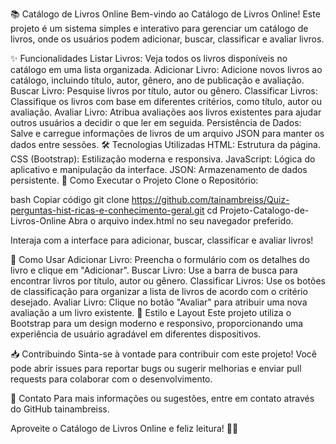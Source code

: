 📚 Catálogo de Livros Online
Bem-vindo ao Catálogo de Livros Online! Este projeto é um sistema simples e interativo para gerenciar um catálogo de livros, onde os usuários podem adicionar, buscar, classificar e avaliar livros.

✨ Funcionalidades
Listar Livros: Veja todos os livros disponíveis no catálogo em uma lista organizada.
Adicionar Livro: Adicione novos livros ao catálogo, incluindo título, autor, gênero, ano de publicação e avaliação.
Buscar Livro: Pesquise livros por título, autor ou gênero.
Classificar Livros: Classifique os livros com base em diferentes critérios, como título, autor ou avaliação.
Avaliar Livro: Atribua avaliações aos livros existentes para ajudar outros usuários a decidir o que ler em seguida.
Persistência de Dados: Salve e carregue informações de livros de um arquivo JSON para manter os dados entre sessões.
🛠️ Tecnologias Utilizadas
HTML: Estrutura da página.
CSS (Bootstrap): Estilização moderna e responsiva.
JavaScript: Lógica do aplicativo e manipulação da interface.
JSON: Armazenamento de dados persistente.
🚀 Como Executar o Projeto
Clone o Repositório:

bash
Copiar código
git clone https://github.com/tainambreiss/Quiz-perguntas-hist-ricas-e-conhecimento-geral.git
cd Projeto-Catalogo-de-Livros-Online
Abra o arquivo index.html no seu navegador preferido.

Interaja com a interface para adicionar, buscar, classificar e avaliar livros!

📄 Como Usar
Adicionar Livro: Preencha o formulário com os detalhes do livro e clique em "Adicionar".
Buscar Livro: Use a barra de busca para encontrar livros por título, autor ou gênero.
Classificar Livros: Use os botões de classificação para organizar a lista de livros de acordo com o critério desejado.
Avaliar Livro: Clique no botão "Avaliar" para atribuir uma nova avaliação a um livro existente.
🎨 Estilo e Layout
Este projeto utiliza o Bootstrap para um design moderno e responsivo, proporcionando uma experiência de usuário agradável em diferentes dispositivos.

📥 Contribuindo
Sinta-se à vontade para contribuir com este projeto! Você pode abrir issues para reportar bugs ou sugerir melhorias e enviar pull requests para colaborar com o desenvolvimento.

📧 Contato
Para mais informações ou sugestões, entre em contato através do GitHub tainambreiss.

Aproveite o Catálogo de Livros Online e feliz leitura! 📖✨
